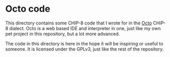 # Octo code

This directory contains some CHIP-8 code that I wrote for in the
[Octo](https://johnearnest.github.io/Octo/) CHIP-8 dialect. Octo is a web based
IDE and interpreter in one, just like my own pet project in this repository, but
a lot more advanced.

The code in this directory is here in the hope it will be inspiring or useful to
someone. It is licensed under the GPLv3, just like the rest of the repository.
